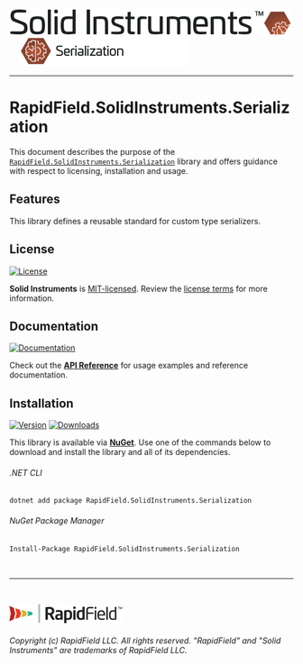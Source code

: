 <!--
Copyright (c) RapidField LLC. Licensed under the MIT License. See LICENSE.txt in the project root for license information.
-->

[![Solid Instruments](../../SolidInstruments.Logo.Color.Transparent.500w.png)](../../README.md)
<br />&nbsp;&nbsp;&nbsp;&nbsp;
![Serialization](../../doc/images/Label.Serialization.300w.png)
- - -

# RapidField.SolidInstruments.Serialization

This document describes the purpose of the [`RapidField.SolidInstruments.Serialization`]() library and offers guidance with respect to licensing, installation and usage.

## Features

This library defines a reusable standard for custom type serializers.

## License

[![License](https://img.shields.io/github/license/rapidfield/solid-instruments?style=flat&color=lightseagreen&label=license&logo=open-access&logoColor=lightgrey)](../../LICENSE.txt)

**Solid Instruments** is [MIT-licensed](https://en.wikipedia.org/wiki/MIT_License). Review the [license terms](../../LICENSE.txt) for more information.

## Documentation

[![Documentation](https://img.shields.io/badge/documentation-website-tan?style=flat&logo=buffer&logoColor=lightgrey)](https://www.solidinstruments.com/api/RapidField.SolidInstruments.Serialization.html)

Check out the [**API Reference**](https://www.solidinstruments.com/api/RapidField.SolidInstruments.Serialization.html) for usage examples and reference documentation.

## Installation

[![Version](https://img.shields.io/nuget/vpre/RapidField.SolidInstruments.Serialization?style=flat&color=blue&label=version&logo=nuget&logoColor=lightgrey)](https://www.nuget.org/packages/RapidField.SolidInstruments.Serialization)
[![Downloads](https://img.shields.io/nuget/dt/RapidField.SolidInstruments.Serialization?style=flat&color=blue&logo=nuget&logoColor=lightgrey)](https://www.nuget.org/packages/RapidField.SolidInstruments.Serialization)

This library is available via [**NuGet**](https://docs.microsoft.com/en-us/nuget/quickstart/install-and-use-a-package-in-visual-studio). Use one of the commands below to download and install the library and all of its dependencies.

###### .NET CLI

```shell
dotnet add package RapidField.SolidInstruments.Serialization
```

###### NuGet Package Manager

```shell
Install-Package RapidField.SolidInstruments.Serialization
```

<br />

- - -

<br />

[![RapidField](../../RapidField.Logo.Color.Black.Transparent.200w.png)](https://www.rapidfield.com)

###### Copyright (c) RapidField LLC. All rights reserved. "RapidField" and "Solid Instruments" are trademarks of RapidField LLC.